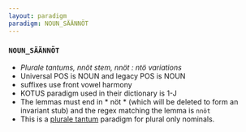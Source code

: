 ```yaml
---
layout: paradigm
paradigm: NOUN_SÄÄNNÖT
---
```

### ` NOUN_SÄÄNNÖT `

* _Plurale tantums, nnöt stem, nnöt : ntö variations_
* Universal POS is NOUN and legacy POS is NOUN
* suffixes use front vowel harmony
* KOTUS paradigm used in their dictionary is 1-J
* The lemmas must end in * nöt * (which will be deleted to form an invariant stub) and the regex matching the lemma is ` nnöt `
* This is a [plurale tantum](https://en.wikipedia.org/wiki/Plurale_tantum) paradigm for plural only nominals.
